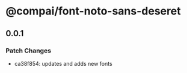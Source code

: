 # @compai/font-noto-sans-deseret

## 0.0.1
### Patch Changes

- ca38f854: updates and adds new fonts
